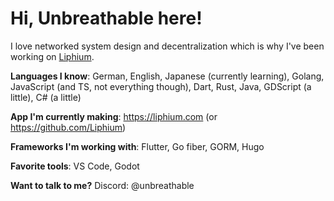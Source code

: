 # Hi, Unbreathable here!
I love networked system design and decentralization which is why I've been working on [Liphium](https://liphium.com).

**Languages I know**: German, English, Japanese (currently learning), Golang, JavaScript (and TS, not everything though), Dart, Rust, Java, GDScript (a little), C# (a little)

**App I'm currently making**: https://liphium.com (or https://github.com/Liphium)

**Frameworks I'm working with**: Flutter, Go fiber, GORM, Hugo

**Favorite tools**: VS Code, Godot

**Want to talk to me?** Discord: @unbreathable
